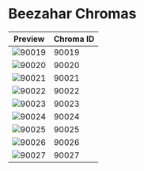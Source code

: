 # Beezahar Chromas

| Preview | Chroma ID |
|---------|-----------|
| ![90019](https://raw.communitydragon.org/latest/plugins/rcp-be-lol-game-data/global/default/v1/champion-chroma-images/90/90019.png) | 90019 |
| ![90020](https://raw.communitydragon.org/latest/plugins/rcp-be-lol-game-data/global/default/v1/champion-chroma-images/90/90020.png) | 90020 |
| ![90021](https://raw.communitydragon.org/latest/plugins/rcp-be-lol-game-data/global/default/v1/champion-chroma-images/90/90021.png) | 90021 |
| ![90022](https://raw.communitydragon.org/latest/plugins/rcp-be-lol-game-data/global/default/v1/champion-chroma-images/90/90022.png) | 90022 |
| ![90023](https://raw.communitydragon.org/latest/plugins/rcp-be-lol-game-data/global/default/v1/champion-chroma-images/90/90023.png) | 90023 |
| ![90024](https://raw.communitydragon.org/latest/plugins/rcp-be-lol-game-data/global/default/v1/champion-chroma-images/90/90024.png) | 90024 |
| ![90025](https://raw.communitydragon.org/latest/plugins/rcp-be-lol-game-data/global/default/v1/champion-chroma-images/90/90025.png) | 90025 |
| ![90026](https://raw.communitydragon.org/latest/plugins/rcp-be-lol-game-data/global/default/v1/champion-chroma-images/90/90026.png) | 90026 |
| ![90027](https://raw.communitydragon.org/latest/plugins/rcp-be-lol-game-data/global/default/v1/champion-chroma-images/90/90027.png) | 90027 |